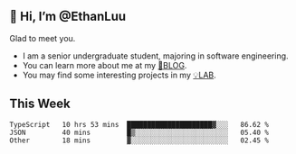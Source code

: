 ## 👋 Hi, I’m @EthanLuu

Glad to meet you.

- I am a senior undergraduate student, majoring in software engineering.
- You can learn more about me at my [📝BLOG](https://blog.ethanloo.cn).
- You may find some interesting projects in my [💡LAB](https://lab.ethanloo.cn).

## This Week
<!--START_SECTION:waka-->

```text
TypeScript   10 hrs 53 mins  █████████████████████▓░░░   86.62 %
JSON         40 mins         █▒░░░░░░░░░░░░░░░░░░░░░░░   05.40 %
Other        18 mins         ▓░░░░░░░░░░░░░░░░░░░░░░░░   02.45 %
```

<!--END_SECTION:waka-->
